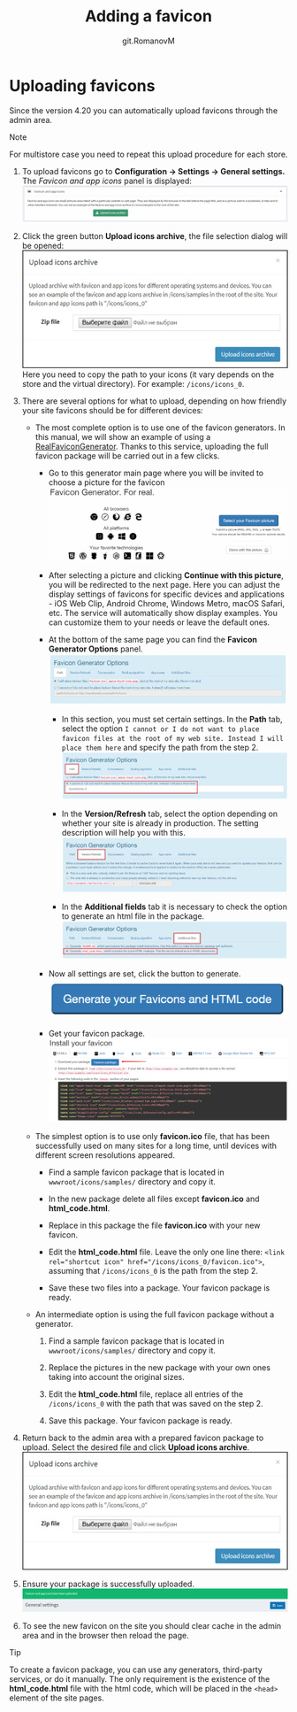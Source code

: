 ﻿---
title: Adding a favicon
uid: en/getting-started/design-your-store/adding-a-favicon
author: git.RomanovM
contributors: git.rajupaladiya, git.DmitriyKulagin, git.mariannk
---

# Uploading favicons

Since the version 4.20 you can automatically upload favicons through the admin area.

> [!NOTE]
> 
> For multistore case you need to repeat this upload procedure for each store.

1. To upload favicons go to **Configuration → Settings → General settings.** The *Favicon and app icons* panel is displayed: 
![settings_block](_static/adding-a-favicon/settings_block.png)

1. Click the green button **Upload icons archive**, the file selection dialog will be opened: ![file_selection_dialog](_static/adding-a-favicon/file_selection_dialog.png) Here you need to copy the path to your icons (it vary depends on the store and the virtual directory). For example: `/icons/icons_0`.

1. There are several options for what to upload, depending on how friendly your site favicons should be for different devices:

   - The most complete option is to use one of the favicon generators. In this manual, we will show an example of using a [RealFaviconGenerator](https://realfavicongenerator.net/). Thanks to this service, uploading the full favicon package will be carried out in a few clicks.

      * Go to this generator main page where you will be invited to choose a picture for the favicon 
      ![realfavicongenerator](_static/adding-a-favicon/realfavicongenerator.png)

      * After selecting a picture and clicking **Continue with this picture**, you will be redirected to the next page. Here you can adjust the display settings of favicons for specific devices and applications - iOS Web Clip, Android Chrome, Windows Metro, macOS Safari, etc. The service will automatically show display examples. You can customize them to your needs or leave the default ones.

      * At the bottom of the same page you can find the **Favicon Generator Options** panel. 
      ![favicon_generator_options](_static/adding-a-favicon/favicon_generator_options.png)

         - In this section, you must set certain settings. In the **Path** tab, select the option `I cannot or I do not want to place favicon files at the root of my web site. Instead I will place them here` and specify the path from the step 2. ![favicon_path](_static/adding-a-favicon/favicon_path.png)

         - In the **Version/Refresh** tab, select the option depending on whether your site is already in production. The setting description will help you with this. ![favicon_version](_static/adding-a-favicon/favicon_version.png)

         - In the **Additional fields** tab it is necessary to check the option to generate an html file in the package. ![favicon_additional_fields](_static/adding-a-favicon/favicon_additional_fields.png)

      * Now all settings are set, click the button to generate. ![generate_button](_static/adding-a-favicon/generate_button.png)

      * Get your favicon package. ![download_package](_static/adding-a-favicon/download_package.png)

   - The simplest option is to use only **favicon.ico** file, that has been successfully used on many sites for a long time, until devices with different screen resolutions appeared.

      * Find a sample favicon package that is located in `wwwroot/icons/samples/` directory and copy it.

      * In the new package delete all files except **favicon.ico** and **html_code.html**.

      * Replace in this package the file **favicon.ico** with your new favicon.

      * Edit the **html_code.html** file. Leave the only one line there: `<link rel="shortcut icon" href="/icons/icons_0/favicon.ico">`, assuming that `/icons/icons_0` is the path from the step 2.

      * Save these two files into a package. Your favicon package is ready.

   - An intermediate option is using the full favicon package without a generator.

      1. Find a sample favicon package that is located in `wwwroot/icons/samples/` directory and copy it.

      1. Replace the pictures in the new package with your own ones taking into account the original sizes.

      1. Edit the **html_code.html** file, replace all entries of the `/icons/icons_0` with the path that was saved on the step 2.

      1. Save this package. Your favicon package is ready.

1. Return back to the admin area with a prepared favicon package to upload. Select the desired file and click **Upload icons archive**. ![upload_package](_static/adding-a-favicon/file_selection_dialog.png)

1. Ensure your package is successfully uploaded. ![success](_static/adding-a-favicon/success.png)

1. To see the new favicon on the site you should clear cache in the admin area and in the browser then reload the page.

> [!TIP]
> 
> To create a favicon package, you can use any generators, third-party services, or do it manually. The only requirement is the existence of the **html_code.html** file with the html code, which will be placed in the `<head>` element of the site pages.
